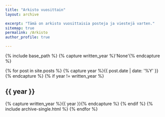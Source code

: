 ```yaml
---
title: "Arkisto vuosittain"
layout: archive

excerpt: "Tämä on arkisto vuosittaisia posteja ja viestejä varten."
sitemap: true
permalink: /Arkisto
author_profile: true

---
```

{% include base_path %}
{% capture written_year %}'None'{% endcapture %}

{% for post in site.posts %}
  {% capture year %}{{ post.date | date: '%Y' }}{% endcapture %}
  {% if year != written_year %}
   <h2 id="{{ year | slugify }}" class="archive__subtitle">{{ year }}</h2>
   {% capture written_year %}{{ year }}{% endcapture %}
  {% endif %}
  {% include archive-single.html %}
{% endfor %}
